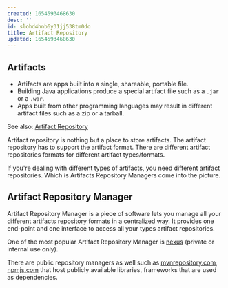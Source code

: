 ```yaml
---
created: 1654593468630
desc: ''
id: slohd4hnb6y31jj538tm0do
title: Artifact Repository
updated: 1654593468630
---
```

   
## Artifacts   
   
   
- Artifacts are apps built into a single, shareable, portable file.   
- Building Java applications produce a special artifact file such as a `.jar` or a `.war`.   
- Apps built from other programming languages may result in different artifact files such as a zip or a tarball.   
   
See also: [Artifact Repository](../devlog/Artifact%20Repository.md)   
   
   
   
Artifact repository is nothing but a place to store artifacts. The artifact repository has to support the artifact format. There are different artifact repositories formats for different artifact types/formats.   
   
If you're dealing with different types of artifacts, you need different artifact repositories. Which is Artifacts Repository Managers come into the picture.   
   
## Artifact Repository Manager   
   
Artifact Repository Manager is a piece of software lets you manage all your different artifacts repository formats in a centralized way. It provides one end-point and one interface to access all your types artifact repositories.   
   
One of the most popular Artifact Repository Manager is [nexus](../devlog/nexus.md) (private or internal use only).   
   
There are public repository managers as well such as [mvnrepository.com](https://mvnrepository.com), [npmjs.com](https://www.npmjs.com/) that host publicly available libraries, frameworks that are used as dependencies.